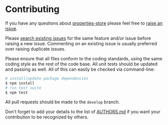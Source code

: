 # Contributing

If you have any questions about [properties-store](https://github.com/NotNinja/properties-store) please feel free to
[raise an issue](https://github.com/NotNinja/properties-store/issues/new).

Please [search existing issues](https://github.com/NotNinja/properties-store/issues) for the same feature and/or issue
before raising a new issue. Commenting on an existing issue is usually preferred over raising duplicate issues.

Please ensure that all files conform to the coding standards, using the same coding style as the rest of the code base.
All unit tests should be updated and passing as well. All of this can easily be checked via command-line:

``` bash
# install/update package dependencies
$ npm install
# run test suite
$ npm test
```

All pull requests should be made to the `develop` branch.

Don't forget to add your details to the list of
[AUTHORS.md](https://github.com/NotNinja/properties-store/blob/master/AUTHORS.md) if you want your contribution to be
recognized by others.
